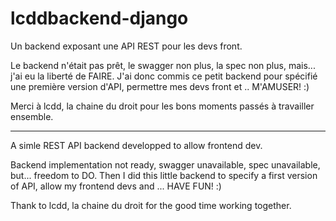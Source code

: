 # lcddbackend-django
Un backend exposant une API REST pour les devs front.

Le backend n'était pas prêt, le swagger non plus, la spec non plus, mais... j'ai eu la liberté de FAIRE.
J'ai donc commis ce petit backend pour spécifié une première version d'API, permettre mes devs front et .. M'AMUSER! :)

Merci à lcdd, la chaine du droit pour les bons moments passés à travailler ensemble.

---

A simle REST API backend developped to allow frontend dev.

Backend implementation not ready, swagger unavailable, spec unavailable, but... freedom to DO.
Then I did this little backend to specify a first version of API, allow my frontend devs and ... HAVE FUN! :)

Thank to lcdd, la chaine du droit for the good time working together.
